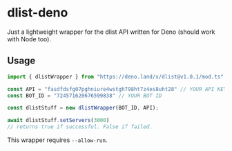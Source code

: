 # dlist-deno
Just a lightweight wrapper for the dlist API written for Deno (should work with Node too).

## Usage

```js
import { dlistWrapper } from "https://deno.land/x/dlist@v1.0.1/mod.ts"

const API = "fasdfdsfg07pghniure4wstgh798ht7z4es8uht28" // YOUR API KEY
const BOT_ID = "724571620676599838" // YOUR BOT ID

const dlistStuff = new dlistWrapper(BOT_ID, API);

await dlistStuff.setServers(3000)
// returns true if successful. False if failed.
```

This wrapper requires `--allow-run`.